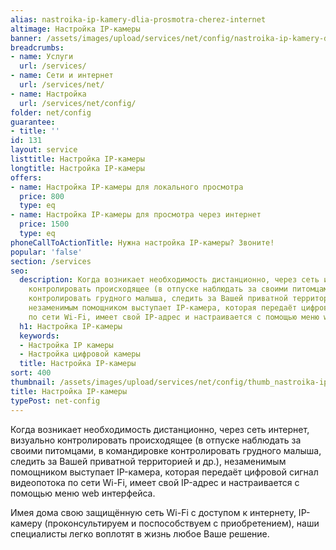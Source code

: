 ```yaml
---
alias: nastroika-ip-kamery-dlia-prosmotra-cherez-internet
altimage: Настройка IP-камеры
banner: /assets/images/upload/services/net/config/nastroika-ip-kamery-dlia-prosmotra-cherez-internet.jpg
breadcrumbs:
- name: Услуги
  url: /services/
- name: Сети и интернет
  url: /services/net/
- name: Настройка
  url: /services/net/config/
folder: net/config
guarantee:
- title: ''
id: 131
layout: service
listtitle: Настройка IP-камеры
longtitle: Настройка IP-камеры
offers:
- name: Настройка IP-камеры для локального просмотра
  price: 800
  type: eq
- name: Настройка IP-камеры для просмотра через интернет
  price: 1500
  type: eq
phoneCallToActionTitle: Нужна настройка IP-камеры? Звоните!
popular: 'false'
section: /services
seo:
  description: Когда возникает необходимость дистанционно, через сеть интернет, визуально
    контролировать происходящее (в отпуске наблюдать за своими питомцами, в командировке
    контролировать грудного малыша, следить за Вашей приватной территорией и др.),
    незаменимым помощником выступает IP-камера, которая передаёт цифровой сигнал видеопотока
    по сети Wi-Fi, имеет свой IP-адрес и настраивается с помощью меню web интерфейса.
  h1: Настройка IP-камеры
  keywords:
  - Настройка IP камеры
  - Настройка цифровой камеры
  title: Настройка IP-камеры
sort: 400
thumbnail: /assets/images/upload/services/net/config/thumb_nastroika-ip-kamery-dlia-prosmotra-cherez-internet.jpg
title: Настройка IP-камеры
typePost: net-config
---
```

Когда возникает необходимость дистанционно, через сеть интернет, визуально контролировать происходящее (в отпуске наблюдать за своими питомцами, в командировке контролировать грудного малыша, следить за Вашей приватной территорией и др.), незаменимым помощником выступает IP-камера, которая передаёт цифровой сигнал видеопотока по сети Wi-Fi, имеет свой IP-адрес и настраивается с помощью меню web интерфейса.

Имея дома свою защищённую сеть Wi-Fi с доступом к интернету, IP-камеру (проконсультируем и поспособствуем с приобретением), наши специалисты легко воплотят в жизнь любое Ваше решение.